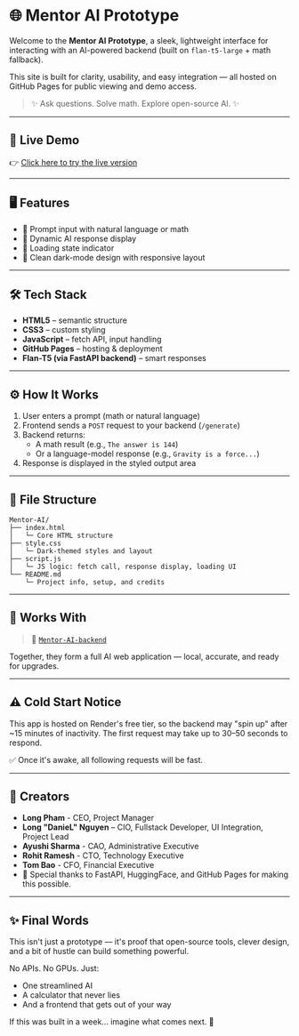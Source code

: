 # 🌐 Mentor AI Prototype

Welcome to the **Mentor AI Prototype**, a sleek, lightweight interface for interacting with an AI-powered backend (built on `flan-t5-large` + math fallback).

This site is built for clarity, usability, and easy integration — all hosted on GitHub Pages for public viewing and demo access.

> ✨ Ask questions. Solve math. Explore open-source AI. ✨

---

## 🚀 Live Demo

👉 [Click here to try the live version](https://xTheRealDanieL.github.io/Mentor-AI/)

---

## 🖥️ Features

- 💬 Prompt input with natural language or math
- 🤖 Dynamic AI response display
- 🔄 Loading state indicator
- 🎨 Clean dark-mode design with responsive layout

---

## 🛠 Tech Stack

- **HTML5** – semantic structure
- **CSS3** – custom styling
- **JavaScript** – fetch API, input handling
- **GitHub Pages** – hosting & deployment
- **Flan-T5 (via FastAPI backend)** – smart responses

---

## ⚙️ How It Works

1. User enters a prompt (math or natural language)
2. Frontend sends a `POST` request to your backend (`/generate`)
3. Backend returns:
   - A math result (e.g., `The answer is 144`)
   - Or a language-model response (e.g., `Gravity is a force...`)
4. Response is displayed in the styled output area

---

## 📁 File Structure

```
Mentor-AI/
├── index.html
│   └─ Core HTML structure
├── style.css
│   └─ Dark-themed styles and layout
├── script.js
│   └─ JS logic: fetch call, response display, loading UI
└── README.md
    └─ Project info, setup, and credits
```

---

## 🤝 Works With

> 🔗 [`Mentor-AI-backend`](https://mentor-ai-backend-skn0.onrender.com/generate)

Together, they form a full AI web application — local, accurate, and ready for upgrades.

---

## ⚠️ Cold Start Notice

This app is hosted on Render's free tier, so the backend may "spin up" after ~15 minutes of inactivity. The first request may take up to 30–50 seconds to respond.

✅ Once it's awake, all following requests will be fast.

---

## 👥 Creators

- **Long Pham** - CEO, Project Manager
- **Long "DanieL" Nguyen** – CIO, Fullstack Developer, UI Integration, Project Lead
- **Ayushi Sharma** - CAO, Administrative Executive
- **Rohit Ramesh** - CTO, Technology Executive
- **Tom Bao** - CFO, Financial Executive
- 🌟 Special thanks to FastAPI, HuggingFace, and GitHub Pages for making this possible.

---

## ✨ Final Words

This isn't just a prototype — it's proof that open-source tools, clever design, and a bit of hustle can build something powerful.

No APIs. No GPUs. Just:
- One streamlined AI
- A calculator that never lies
- And a frontend that gets out of your way

If this was built in a week... imagine what comes next. 🚀

